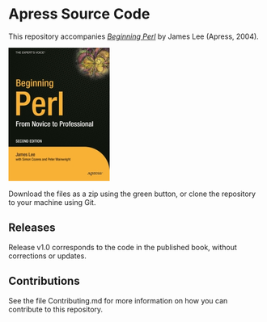 # Apress Source Code

This repository accompanies [*Beginning Perl*](http://www.apress.com/9781590593912) by James Lee (Apress, 2004).

[comment]: #cover
![Cover image](9781590593912.jpg)

Download the files as a zip using the green button, or clone the repository to your machine using Git.

## Releases

Release v1.0 corresponds to the code in the published book, without corrections or updates.

## Contributions

See the file Contributing.md for more information on how you can contribute to this repository.
